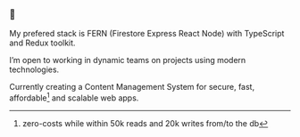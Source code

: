 ###  👋

My prefered stack is FERN (Firestore Express React Node) with TypeScript and Redux toolkit.

I’m open to working in dynamic teams on projects using modern technologies.

Currently creating a Content Management System for secure, fast, affordable[^1] and scalable web apps.

[^1]: zero-costs while within 50k reads and 20k writes from/to the db

<!-- --- -->

<!--
<details>
  <summary>

### 🌱 Continuously researching & improving

  </summary>
  <p>

- design | creating useful things | helping out | solving problems

- sensors & embedded technologies

- biohacking | sports | wellbeing

  </p>
</details>

**mircaea/mircaea** is a ✨ _special_ ✨ repository because its `README.md` (this file) appears on your GitHub profile.

A live client-side demo [work in progress] can be found at [Stomable.com](https://stomable.com).

Here are some ideas to get you started:

- 🔭 I’m currently working on ...
- 🌱 I’m currently learning ...
- 👯 I’m looking to collaborate on ...
- 🤔 I’m looking for help with ...
- 💬 Ask me about ...
- 📫 How to reach me: ...
- 😄 Pronouns: ...
- ⚡ Fun fact: ...
-->
